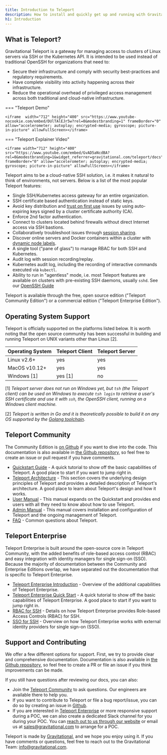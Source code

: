 ```yaml
---
title: Introduction to Teleport
description: How to install and quickly get up and running with Gravitational Teleport to set up SSH and Kubernetes access to cloud environments.
h1: Introduction
---
```

## What is Teleport?

Gravitational Teleport is a gateway for managing access to clusters of Linux
servers via SSH or the Kubernetes API. It is intended to be used instead of
traditional OpenSSH for organizations that need to:

* Secure their infrastructure and comply with security best-practices and
  regulatory requirements.
* Have complete visibility into activity happening across their infrastructure.
* Reduce the operational overhead of privileged access management across both
  traditional and cloud-native infrastructure.

=== "Teleport Demo"

    <iframe  width="712" height="400" src="https://www.youtube-nocookie.com/embed/DUlTAlEJr5w?rel=0&modestbranding=1" frameBorder="0" allow="accelerometer; autoplay; encrypted-media; gyroscope; picture-in-picture" allowFullScreen></iframe>

=== "Teleport Explainer Video"

    <iframe width="712" height="400" src="https://www.youtube.com/embed/GvAD5aNcdBA?rel=0&modestbranding=1&widget_referrer=gravitational.com/teleport/docs" frameBorder="0" allow="accelerometer; autoplay; encrypted-media; gyroscope; picture-in-picture" allowFullScreen></iframe>

Teleport aims to be a cloud-native SSH solution, i.e. it makes it natural to think of
environments, not servers. Below is a list of the most popular Teleport features:

* Single SSH/Kubernetes access gateway for an entire organization.
* SSH certificate based authentication instead of static keys.
* Avoid key distribution and [trust on first use](https://en.wikipedia.org/wiki/Trust_on_first_use) issues by using auto-expiring keys signed by a cluster certificate authority (CA).
* Enforce 2nd factor authentication.
* Connect to clusters located behind firewalls without direct Internet access via SSH bastions.
* Collaboratively troubleshoot issues through [session sharing](user-manual.md#sharing-sessions).
* Discover online servers and Docker containers within a cluster with [dynamic node labels](admin-guide.md#labeling-nodes).
* A single tool ("pane of glass") to manage RBAC for both SSH and Kubernetes.
* Audit log with session recording/replay.
* Kubernetes audit log, including the recording of interactive commands executed via `kubectl`.
* Ability to run in "agentless" mode, i.e. most Teleport features are
  available on clusters with pre-existing SSH daemons, usually `sshd`. See our [OpenSSH Guide](openssh-teleport.md)

Teleport is available through the free, open source edition ("Teleport Community Edition")
or a commercial edition ("Teleport Enterprise Edition").

## Operating System Support

Teleport is officially supported on the platforms listed below. It is worth noting
that the open source community has been successful in building and running Teleport on
UNIX variants other than Linux [2].

Operating System      |  Teleport Client   | Teleport Server
----------------------|--------------------|-----------------
Linux v2.6+           |  yes               | yes
MacOS v10.12+         |  yes               | yes
Windows [1]           |  yes [1]           | no

[1] _Teleport server does not run on Windows yet, but `tsh` (the Teleport client)
  can be used on Windows to execute `tsh login` to retrieve a user's SSH
  certificate and use it with `ssh`, the OpenSSH client, running on a Windows
  client machine._

[2] _Teleport is written in Go and it is theoretically possible to build it on
    any OS supported by the [Golang toolchain](https://github.com/golang/go/wiki/MinimumRequirements)_.

## Teleport Community

The Community Edition is [on Github](https://github.com/gravitational/teleport)
if you want to dive into the
code. This documentation is also available in [the Github
repository](https://github.com/gravitational/teleport/tree/master/docs), so feel
free to create an issue or pull request if you have comments.

- [Quickstart Guide](quickstart.md) - A quick tutorial to show off the basic
  capabilities of Teleport. A good place to start if you want to jump right in.
- [Teleport Architecture](architecture/overview.md) - This section covers the underlying
  design principles of Teleport and provides a detailed description of Teleport's
  architecture. A good place to learn about Teleport's design and how it works.
- [User Manual](user-manual.md) - This manual expands on the Quickstart and
  provides end users with all they need to know about how to use Teleport.
- [Admin Manual](admin-guide.md) - This manual covers installation and
  configuration of Teleport and the ongoing management of Teleport.
- [FAQ](faq.md) - Common questions about Teleport.

## Teleport Enterprise

Teleport Enterprise is built around the open-source core in Teleport Community,
with the added benefits of role-based access control (RBAC) and easy
integration with identity managers for single sign-on (SSO). Because the
majority of documentation between the Community and Enterprise Editions overlap,
we have separated out the documentation that is specific to Teleport Enterprise.

- [Teleport Enterprise Introduction](enterprise/introduction.md) - Overview of the additional capabilities of Teleport Enterprise.
- [Teleport Enterprise Quick Start](enterprise/quickstart-enterprise.md) - A quick tutorial to show off the basic capabilities of Teleport Enterprise.
A good place to start if you want to jump right in.
- [RBAC for SSH](enterprise/ssh-rbac.md) - Details on how Teleport Enterprise provides Role-based Access Controls (RBAC) for SSH.
- [SSO for SSH](enterprise/sso/ssh-sso.md) - Overview on how Teleport Enterprise works with external identity providers for single sign-on (SSO).

## Support and Contributing

We offer a few different options for support. First, we try to provide clear and comprehensive documentation. Documentation is also available in [the Github repository](https://github.com/gravitational/teleport/tree/master/docs), so feel free to create a PR or file an issue if you think improvements can be made.

If you still have questions after reviewing our docs, you can also:

* Join the [Teleport Community](https://community.gravitational.com/c/teleport) to ask questions. Our engineers are available there to help you.
* If you want to contribute to Teleport or file a bug report/issue, you can do so by creating an issue in [Github](https://github.com/gravitational/teleport/).
* If you are interested in [Teleport Enterprise](enterprise/introduction.md) or more responsive support during a POC, we can also create a dedicated Slack channel for you during your POC. You can [reach out to us through our website](https://gravitational.com/teleport/) or email us at [sales@gravitational.com](mailto:sales@gravitational.com) to arrange for a POC.

Teleport is made by [Gravitational](https://gravitational.com/), and we hope you
enjoy using it. If you have comments or questions, feel free to reach out
to the Gravitational Team:
[info@gravitational.com](mailto:info@gravitational.com).

